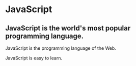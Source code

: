 # JavaScript

## JavaScript is the world's most popular programming language.

JavaScript is the programming language of the Web.

JavaScript is easy to learn.
